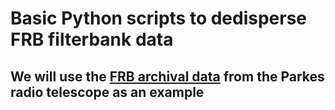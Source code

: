 # Basic Python scripts to dedisperse FRB filterbank data 
## We will use the [FRB archival data](https://data-portal.hpc.swin.edu.au/dataset/parkes-frbs-archival-data) from the Parkes radio telescope as an example 
